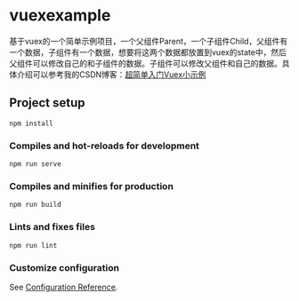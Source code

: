 # vuexexample
  基于vuex的一个简单示例项目，一个父组件Parent，一个子组件Child，父组件有一个数据，子组件有一个数据，想要将这两个数据都放置到vuex的state中，然后父组件可以修改自己的和子组件的数据。子组件可以修改父组件和自己的数据。具体介绍可以参考我的CSDN博客：[超简单入门Vuex小示例](https://ccf19881030.blog.csdn.net/article/details/106134354)

## Project setup
```
npm install
```

### Compiles and hot-reloads for development
```
npm run serve
```

### Compiles and minifies for production
```
npm run build
```

### Lints and fixes files
```
npm run lint
```

### Customize configuration
See [Configuration Reference](https://cli.vuejs.org/config/).
